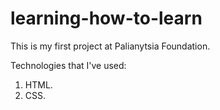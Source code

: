 # learning-how-to-learn

This is my first project at Palianytsia Foundation.

Technologies that I've used:  
1. HTML.
2. CSS.
